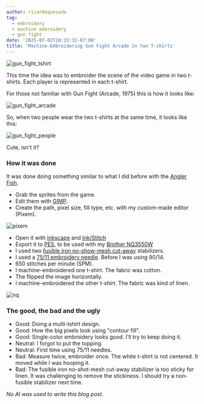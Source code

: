 ```yaml
---
author: ricardoquesada
tag:
  - embroidery
  - machine embroidery
  - gun fight
date: '2025-07-02T10:15:32-07:00'
title: 'Machine-Embroidering Gun Fight Arcade in two T-shirts'
---
```


![gun_fight_tshirt](/images/gun_fight_two_tshirts.jpg)

This time the idea was to embroider the scene of the video game in two t-shirts. Each player is represented in each t-shirt.

For those not familiar with Gun Fight (Arcade, 1975) this is how it looks like:

![gun_fight_arcade](/images/gun_fight_arcade.jpg)

So, when two people wear the two t-shirts at the same time, it looks like this:

![gun_fight_people](/images/gun_fight_people.jpg)

Cute, isn't it?

### How it was done

It was done doing something similar to what I did before with the [Angler Fish](/posts/embroidery-angler-fish-blinking-led/).

- Grab the sprites from the game.
- Edit them with [GIMP].
- Create the path, pixel size, fill type, etc. with my custom-made editor (Pixem).

![pixem](/images/gun_fight_pixem.png)

- Open it with [Inkscape][inkscape] and [Ink/Stitch][inkstitch]
- Export it to [PES][pes_file_format], to be used with my [Brother NQ3550W][brother_nq3550w]
- I used two [fusible iron no-show-mesh cut-away][fusible_stabilizer] stabilizers.
- I used a [75/11 embroidery needle][needle_75]. Before I was using 90/14.
- 650 stitches per minute (SPM).
- I machine-embroidered one t-shirt. The fabric was cotton.
- The flipped the image horizontally.
- I machine-embroidered the other t-shirt. The fabric was kind of linen.
    
![nq](/images/gun_fight_nq.jpg)


### The good, the bad and the ugly

- Good: Doing a multi-tshirt design.
- Good: How the big pixels look using "contour fill".
- Good: Single-color embroidery looks good. I'll try to keep doing it.
- Neutral: I forgot to put the topping.
- Neutral: First time using 75/11 needles.
- Bad: Measure twice, embroider once. The white t-shirt is not centered. It moved while I was hooping it.
- Bad: The fusible iron no-shot-mesh cut-away stabilizer is too sticky for linen. It was challenging to remove the stickiness. I should try a non-fusible stabilizer next time.
    

*No AI was used to write this blog post.*

[pes_file_format]: https://docs.fileformat.com/misc/pes/
[brother_nq3550w]: https://www.brother-usa.com/products/nq3550w
[fusible_stabilizer]: https://www.amazon.com/dp/B08D6PMW6C?ref_=pe_386300_442618370_TE_sc_as_ri_0&th=1
[GIMP]: https://www.gimp.org/
[inkstitch]: https://www.inkstitch.org
[inkscape]: https://www.inkscape.org
[needle_75]: https://www.madeirausa.com/education/the-basics-of-75-11-needles-and-when-to-use-them
